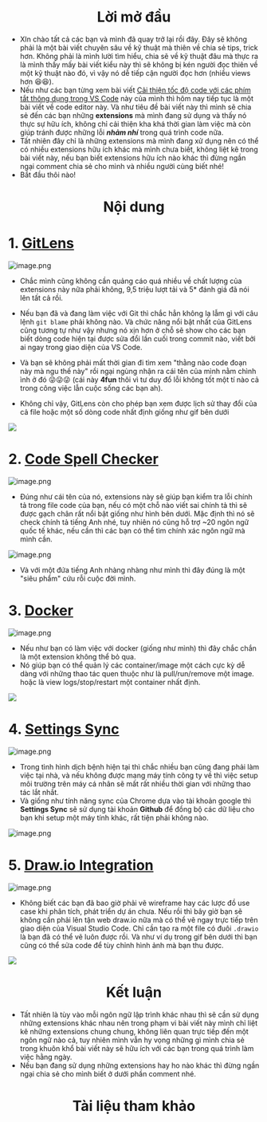 <div align="center">
            
# Lời mở đầu
    
</div>

- XIn chào tất cả các bạn và mình đã quay trở lại rồi đây. Đây sẽ không phải là một bài viết chuyên sâu về kỹ thuật mà thiên về chia sẻ tips, trick hơn. Không phải là mình lười tìm hiểu, chia sẽ về kỹ thuật đâu mà thực ra là mình thấy mấy bài viết kiểu này thì sẽ không bị kén người đọc thiên về một kỹ thuật nào đó, vì vậy nó dễ tiếp cận người đọc hơn (nhiều views hơn :laughing::laughing:).
- Nếu như các bạn từng xem bài viết [Cải thiện tốc độ code với các phím tắt thông dụng trong VS Code](https://viblo.asia/p/cai-thien-toc-do-code-voi-cac-phim-tat-thong-dung-trong-vs-code-aWj537Op56m) này của mình thì hôm nay tiếp tục là một bài viết về code editor này. Và như tiêu đề bài viết này thì mình sẽ chia sẻ đến các bạn những **extensions** mà mình đang sử dụng và thấy nó thực sự hữu ích, không chỉ cải thiện kha khá thời gian làm việc mà còn giúp tránh được những lỗi ***nhảm nhí*** trong quá trình code nữa. 
- Tất nhiên đây chỉ là những extensions mà mình đang xử dụng nên có thể có nhiều extensions hữu ích khác mà mình chưa biết, không liệt kê trong bài viết này, nếu bạn biết extensions hữu ích nào khác thì đừng ngần ngại comment chia sẻ cho mình và nhiều người cùng biết nhé!
- Bắt đầu thôi nào! 

<div align="center">
            
# Nội dung
    
</div>

# 1. [GitLens](https://marketplace.visualstudio.com/items?itemName=eamodio.gitlens)
![image.png](https://images.viblo.asia/ca105649-ce6a-4c75-9701-a18f36198df6.png)

- Chắc mình cũng không cần quảng cáo quá nhiều về chất lượng của extensions này nữa phải không, 9,5 triệu lượt tải và 5* đánh giá đã nói lên tất cả rồi.
- Nếu bạn đã và đang làm việc với Git thì chắc hẳn không lạ lẫm gì với câu lệnh `git blame` phải không nào. Và chức năng nổi bật nhất của GitLens cũng tương tự như vậy nhưng nó xịn hơn ở chỗ sẽ show cho các bạn biết dòng code hiện tại được sửa đổi lần cuối trong commit nào, viết bởi ai ngay trong giao diện của VS Code. 
- Và bạn sẽ không phải mất thời gian đi tìm xem "thằng nào code đoạn này mà ngu thế này" rồi ngại ngùng nhận ra cái tên của mình nằm chình ình ở đó :stuck_out_tongue_winking_eye::stuck_out_tongue_winking_eye::stuck_out_tongue_winking_eye: (cái này **4fun** thôi vì tư duy đổ lỗi không tốt một tí nào cả trong công việc lẫn cuộc sống các bạn ah).

- Không chỉ vậy, GitLens còn cho phép bạn xem được lịch sử thay đổi của cả file hoặc một số dòng code nhất định giống như gif bên dưới

![](https://images.viblo.asia/460ebc26-7d61-40e1-ba9a-76905f1ad01b.gif)


# 2. [Code Spell Checker](https://marketplace.visualstudio.com/items?itemName=streetsidesoftware.code-spell-checker)
![image.png](https://images.viblo.asia/2810d428-2c23-4084-a87c-379e5c0dc1e4.png)

- Đúng như cái tên của nó, extensions này sẽ giúp bạn kiểm tra lỗi chính tả trong file code của bạn, nếu có một chỗ nào viết sai chính tả thì sẽ được gạch chân rất nổi bật giống như hình bên dưới. Mặc định thì nó sẽ check chính tả tiếng Anh nhé, tuy nhiên nó cũng hỗ trợ ~20 ngôn ngữ quốc tế khác, nếu cần thì các bạn có thể tìm chính xác ngôn ngữ mà mình cần.

![image.png](https://images.viblo.asia/aa021c7c-a657-4cab-9966-18e15be4ec85.png)

- Và với một đứa tiếng Anh nhàng nhàng như mình thì đây đúng là một "siêu phẩm" cứu rỗi cuộc đời mình.
# 3. [Docker](https://marketplace.visualstudio.com/items?itemName=ms-azuretools.vscode-docker)
![image.png](https://images.viblo.asia/09891e82-7e62-4290-95f1-d3a4b5a2c388.png)

- Nếu như bạn có làm việc với docker (giống như mình) thì đây chắc chắn là một extension không thể bỏ qua. 
- Nó giúp bạn có thể quản lý các container/image một cách cực kỳ dễ dàng với những thao tác quen thuộc như là pull/run/remove một image. hoặc là view logs/stop/restart một container nhất định.

![](https://images.viblo.asia/c23cc6bc-8ff4-425f-bad7-a89b8427bbdd.jpg)


# 4. [Settings Sync](https://marketplace.visualstudio.com/items?itemName=Shan.code-settings-sync)

![image.png](https://images.viblo.asia/bae17f90-eac9-4db1-8454-fdb581d25c9c.png)

- Trong tình hình dịch bệnh hiện tại thì chắc nhiều bạn cũng đang phải làm việc tại nhà, và nếu không được mang máy tính công ty về thì việc setup môi trường trên máy cá nhân sẽ mất rất nhiều thời gian với những thao tác lắt nhắt.
- Và giống như tính năng sync của Chrome dựa vào tài khoản google thì **Settings Sync** sẽ sử dụng tài khoản **Github** để đồng bộ các dữ liệu cho bạn khi setup một máy tính khác, rất tiện phải không nào.

![image.png](https://images.viblo.asia/64625f5a-e1be-4023-a101-660e21af4c4b.png)
# 5. [Draw.io Integration](https://marketplace.visualstudio.com/items?itemName=hediet.vscode-drawio)

![image.png](https://images.viblo.asia/9faab44f-5a45-4a9a-ac01-99d04b33a982.png)

- Không biết các bạn đã bao giờ phải vẽ wireframe hay các lược đồ use case khi phân tích, phát triển dự án chưa. Nếu rồi thì bây giờ bạn sẽ không cần phải lên tận web draw.io nữa mà có thể vẽ ngay trực tiếp trên giao diện của Visual Studio Code. Chỉ cần tạo ra một file có đuôi `.drawio` là bạn đã có thể vẽ luôn được rồi. Và như ví dụ trong gif bên dưới thì bạn cũng có thể sửa code để tùy chỉnh hình ảnh mà bạn thu được.

![](https://images.viblo.asia/f2f38acd-8da3-4356-8356-6c0149ad0422.gif)


<div align="center">
            
# Kết luận
    
</div>

- Tất nhiên là tùy vào mỗi ngôn ngữ lập trình khác nhau thì sẽ cần sử dụng những extensions khác nhau nên trong phạm vi bài viết này mình chỉ liệt kê những extensions chung chung, không liên quan trực tiếp đến một ngôn ngữ nào cả, tuy nhiên mình vẫn hy vọng những gì mình chia sẻ trong khuôn khổ bài viết này sẽ hữu ích với các bạn trong quá trình làm việc hằng ngày. 
- Nếu bạn đang sử dụng những extensions hay ho nào khác thì đừng ngần ngại chia sẻ cho mình biết ở dưới phần comment nhé.

<div align="center">
            
# Tài liệu tham khảo
    
</div>